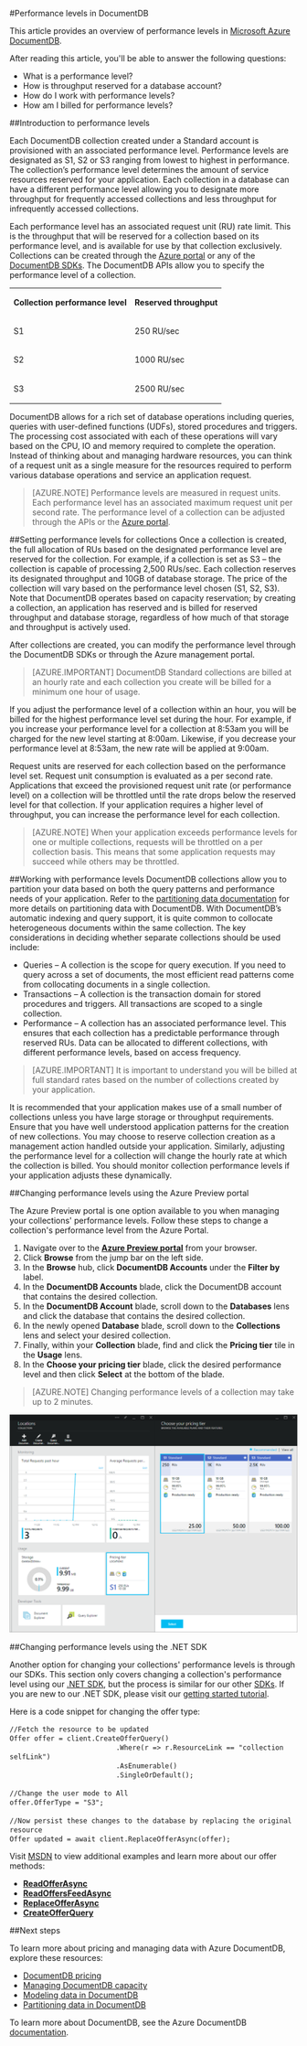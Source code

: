 <properties 
	pageTitle="Performance levels in DocumentDB | Azure" 
	description="Learn about how performance levels in DocumentDB enable you to reserve throughput on a per collection basis." 
	services="documentdb" 
	authors="johnfmacintyre" 
	manager="jhubbard" 
	editor="monicar" 
	documentationCenter=""/>

<tags 
	ms.service="documentdb" 
	ms.workload="data-services" 
	ms.tgt_pltfrm="na" 
	ms.devlang="na" 
	ms.topic="article" 
	ms.date="04/14/2015" 
	ms.author="johnmac"/>

#Performance levels in DocumentDB

This article provides an overview of performance levels in [Microsoft Azure DocumentDB](http://azure.microsoft.com/services/documentdb/). 

After reading this article, you'll be able to answer the following questions:  

-	What is a performance level?
-	How is throughput reserved for a database account?
-	How do I work with performance levels?
-	How am I billed for performance levels?

##Introduction to performance levels

Each DocumentDB collection created under a Standard account is provisioned with an associated performance level. Performance levels are designated as S1, S2 or S3 ranging from lowest to highest in performance. The collection’s performance level determines the amount of service resources reserved for your application. Each collection in a database can have a different performance level allowing you to designate more throughput for frequently accessed collections and less throughput for infrequently accessed collections. 

Each performance level has an associated request unit (RU) rate limit. This is the throughput that will be reserved for a collection based on its performance level, and is available for use by that collection exclusively. Collections can be created through the [Azure portal](http://portal.azure.com) or any of the [DocumentDB SDKs](https://msdn.microsoft.com/library/azure/dn781482.aspx). The DocumentDB APIs allow you to specify the performance level of a collection. 

<table> 
<tbody>
<tr>
<td valign="top" ><p><b>Collection performance level</b></p></td>
<td valign="top" ><p><b>Reserved throughput</b></p></td>
</tr>

<tr>
<td valign="top" ><p>S1</p></td>
<td valign="top" ><p>250 RU/sec</p></td>
</tr>

<tr>
<td valign="top" ><p>S2</p></td>
<td valign="top" ><p>1000 RU/sec</p></td>
</tr>

<tr>
<td valign="top" ><p>S3</p></td>
<td valign="top" ><p>2500 RU/sec</p></td>
</tr>

</tbody>
</table>

DocumentDB allows for a rich set of database operations including queries, queries with user-defined functions (UDFs), stored procedures and triggers. The processing cost associated with each of these operations will vary based on the CPU, IO and memory required to complete the operation. Instead of thinking about and managing hardware resources, you can think of a request unit as a single measure for the resources required to perform various database operations and service an application request.

> [AZURE.NOTE] Performance levels are measured in request units. Each performance level has an associated maximum request unit per second rate. The performance level of a collection can be adjusted through the APIs or the [Azure portal](https://portal.azure.com/).

##Setting performance levels for collections
Once a collection is created, the full allocation of RUs based on the designated performance level are reserved for the collection. For example, if a collection is set as S3 – the collection is capable of processing 2,500 RUs/sec. Each collection reserves its designated throughput and 10GB of database storage. The price of the collection will vary based on the performance level chosen (S1, S2, S3). Note that DocumentDB operates based on capacity reservation; by creating a collection, an application has reserved and is billed for reserved throughput and database storage, regardless of how much of that storage and throughput is actively used.

After collections are created, you can modify the performance level through the DocumentDB SDKs or through the Azure management portal. 

> [AZURE.IMPORTANT] DocumentDB Standard collections are billed at an hourly rate and each collection you create will be billed for a minimum one hour of usage. 

If you adjust the performance level of a collection within an hour, you will be billed for the highest performance level set during the hour. For example, if you increase your performance level for a collection at 8:53am you will be charged for the new level starting at 8:00am. Likewise, if you decrease your performance level at 8:53am, the new rate will be applied at 9:00am.

Request units are reserved for each collection based on the performance level set. Request unit consumption is evaluated as a per second rate. Applications that exceed the provisioned request unit rate (or performance level) on a collection will be throttled until the rate drops below the reserved level for that collection. If your application requires a higher level of throughput, you can increase the performance level for each collection.

> [AZURE.NOTE] When your application exceeds performance levels for one or multiple collections, requests will be throttled on a per collection basis. This means that some application requests may succeed while others may be throttled.

##Working with performance levels
DocumentDB collections allow you to partition your data based on both the query patterns and performance needs of your application. Refer to the [partitioning data documentation](documentdb-partition-data.md) for more details on partitioning data with DocumentDB. With DocumentDB’s automatic indexing and query support, it is quite common to collocate heterogeneous documents within the same collection. The key considerations in deciding whether separate collections should be used include:

- Queries – A collection is the scope for query execution. If you need to query across a set of documents, the most efficient read patterns come from collocating documents in a single collection.
- Transactions – A collection is the transaction domain for stored procedures and triggers. All transactions are scoped to a single collection. 
- Performance – A collection has an associated performance level. This ensures that each collection has a predictable performance through reserved RUs. Data can be allocated to different collections, with different performance levels, based on access frequency.

> [AZURE.IMPORTANT] It is important to understand you will be billed at full standard rates based on the number of collections created by your application.

It is recommended that your application makes use of a small number of collections unless you have large storage or throughput requirements. Ensure that you have well understood application patterns for the creation of new collections. You may choose to reserve collection creation as a management action handled outside your application. Similarly, adjusting the performance level for a collection will change the hourly rate at which the collection is billed. You should monitor collection performance levels if your application adjusts these dynamically.

##Changing performance levels using the Azure Preview portal

The Azure Preview portal is one option available to you when managing your collections' performance levels. Follow these steps to change a collection's performance level from the Azure Portal.

1. Navigate over to the [**Azure Preview portal**](https://portal.azure.com) from your browser.
2. Click **Browse** from the jump bar on the left side.
3. In the **Browse** hub, click **DocumentDB Accounts** under the **Filter by** label.
4. In the **DocumentDB Accounts** blade, click the DocumentDB account that contains the desired collection.
5. In the **DocumentDB Account** blade, scroll down to the **Databases** lens and click the database that contains the desired collection. 
6. In the newly opened **Database** blade, scroll down to the **Collections** lens and select your desired collection.
7. Finally, within your **Collection** blade, find and click the **Pricing tier** tile in the **Usage** lens.
8. In the **Choose your pricing tier** blade, click the desired performance level and then click **Select** at the bottom of the blade. 

>[AZURE.NOTE] Changing performance levels of a collection may take up to 2 minutes.

![Changing pricing tier][1]

##Changing performance levels using the .NET SDK

Another option for changing your collections' performance levels is through our SDKs. This section only covers changing a collection's performance level using our [.NET SDK](https://msdn.microsoft.com/library/azure/dn948556.aspx), but the process is similar for our other [SDKs](https://msdn.microsoft.com/library/azure/dn781482.aspx). If you are new to our .NET SDK, please visit our [getting started tutorial](documentdb-get-started.md).

Here is a code snippet for changing the offer type:

	//Fetch the resource to be updated
	Offer offer = client.CreateOfferQuery()
	                          .Where(r => r.ResourceLink == "collection selfLink")    
	                          .AsEnumerable()
	                          .SingleOrDefault();
	                          
	//Change the user mode to All
	offer.OfferType = "S3";
	                    
	//Now persist these changes to the database by replacing the original resource
	Offer updated = await client.ReplaceOfferAsync(offer);

Visit [MSDN](https://msdn.microsoft.com/library/azure/microsoft.azure.documents.client.documentclient.aspx) to view additional examples and learn more about our offer methods: 

- [**ReadOfferAsync**](https://msdn.microsoft.com/library/azure/microsoft.azure.documents.client.documentclient.readofferasync.aspx)
- [**ReadOffersFeedAsync**](https://msdn.microsoft.com/library/azure/microsoft.azure.documents.client.documentclient.readoffersfeedasync.aspx)
- [**ReplaceOfferAsync**](https://msdn.microsoft.com/library/azure/microsoft.azure.documents.client.documentclient.replaceofferasync.aspx)
- [**CreateOfferQuery**](https://msdn.microsoft.com/library/azure/microsoft.azure.documents.linq.documentqueryable.createofferquery.aspx) 

##Next steps

To learn more about pricing and managing data with Azure DocumentDB, explore these resources:
 
- [DocumentDB pricing](http://azure.microsoft.com/pricing/details/documentdb/)
- [Managing DocumentDB capacity](documentdb-manage.md) 
- [Modeling data in DocumentDB](documentdb-modeling-data.md)
- [Partitioning data in DocumentDB](documentdb-partition-data.md)

To learn more about DocumentDB, see the Azure DocumentDB [documentation](http://azure.microsoft.com/documentation/services/documentdb/). 

[1]: ./media/documentdb-performance-levels/img1.png 
